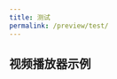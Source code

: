 ```yaml
---
title: 测试
permalink: /preview/test/
---
```


## 视频播放器示例

<VideoPlayer video-path="YouthNote/Animate/Milk.mp4" />